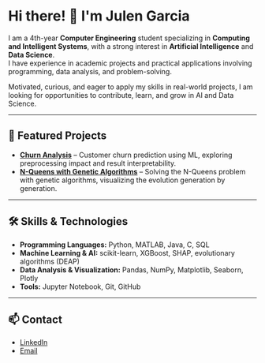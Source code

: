 # Hi there! 👋 I'm Julen Garcia

I am a 4th-year **Computer Engineering** student specializing in **Computing and Intelligent Systems**, with a strong interest in **Artificial Intelligence** and **Data Science**.  
I have experience in academic projects and practical applications involving programming, data analysis, and problem-solving.

Motivated, curious, and eager to apply my skills in real-world projects, I am looking for opportunities to contribute, learn, and grow in AI and Data Science.

---

## 🔭 Featured Projects

- **[Churn Analysis](https://github.com/julengarciaaa/analisis-churn)** – Customer churn prediction using ML, exploring preprocessing impact and result interpretability.  
- **[N-Queens with Genetic Algorithms](https://github.com/julengarciaaa/n-reinas-genetic)** – Solving the N-Queens problem with genetic algorithms, visualizing the evolution generation by generation.  

---

## 🛠 Skills & Technologies

- **Programming Languages:** Python, MATLAB, Java, C, SQL  
- **Machine Learning & AI:** scikit-learn, XGBoost, SHAP, evolutionary algorithms (DEAP)  
- **Data Analysis & Visualization:** Pandas, NumPy, Matplotlib, Seaborn, Plotly  
- **Tools:** Jupyter Notebook, Git, GitHub  

---

## 📫 Contact

- [LinkedIn](https://www.linkedin.com/in/julen-garcia-manterola-6b73a1285/)  
- [Email](mailto:julengarciaaa@gmail.com)  

